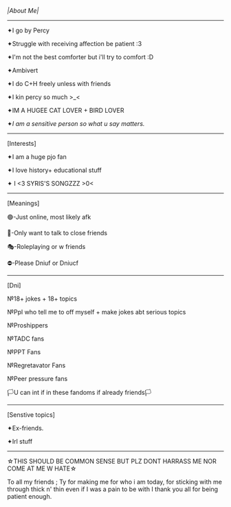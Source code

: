 *|About Me|*

-------------

✦I go by Percy


✦Struggle with receiving affection be patient :3 

✦I'm not the best comforter but i'll try to comfort :D

✦Ambivert

✦I do C+H freely unless with friends

✦I kin percy so much >_<

✦IM A HUGEE CAT LOVER + BIRD LOVER


✦*I am a sensitive person so what u say matters.*

---------------------------------
[Interests]

✦I am a huge pjo fan

✦I love history+ educational stuff 

✦ I <3 SYRIS'S SONGZZZ >0<

------------------------------
[Meanings]

🟢-Just online, most likely afk

💬-Only want to talk to close friends

🎭-Roleplaying or w friends

⛔-Please Dniuf or Dniucf

------------------------------------
[Dni]

№18+ jokes + 18+ topics

№Ppl who tell me to off myself + make jokes abt serious topics 

№Proshippers

№TADC fans

№PPT Fans

№Regretavator Fans 

№Peer pressure fans

🏳U can int if in these fandoms if already friends🏳

-------------------
[Senstive topics]

✦Ex-friends.

✦Irl stuff 

-------------------

☆THIS SHOULD BE COMMON SENSE BUT PLZ DONT HARRASS ME NOR COME AT ME W HATE☆

To all my friends ; Ty for making me for who i am today, for sticking with me through thick n' thin even if I was a pain to be with I thank you all for being patient enough. 
